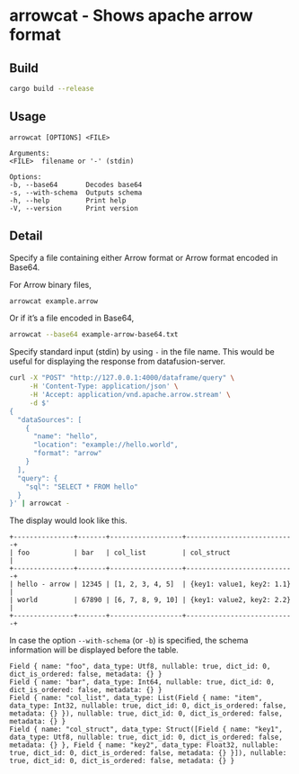# arrowcat - Shows apache arrow format

## Build

```sh
cargo build --release
```

## Usage

```
arrowcat [OPTIONS] <FILE>

Arguments:
<FILE>  filename or '-' (stdin)

Options:
-b, --base64       Decodes base64
-s, --with-schema  Outputs schema
-h, --help         Print help
-V, --version      Print version
```

## Detail

Specify a file containing either Arrow format or Arrow format encoded in Base64.

For Arrow binary files,

```sh
arrowcat example.arrow
```

Or if it’s a file encoded in Base64,

```sh
arrowcat --base64 example-arrow-base64.txt
```

Specify standard input (stdin) by using `-` in the file name. This would be useful for displaying the response from
datafusion-server.

```sh
curl -X "POST" "http://127.0.0.1:4000/dataframe/query" \
     -H 'Content-Type: application/json' \
     -H 'Accept: application/vnd.apache.arrow.stream' \
     -d $'
{
  "dataSources": [
    {
      "name": "hello",
      "location": "example://hello.world",
      "format": "arrow"
    }
  ],
  "query": {
    "sql": "SELECT * FROM hello"
  }
}' | arrowcat -
```

The display would look like this.

```
+---------------+-------+------------------+---------------------------+
| foo           | bar   | col_list         | col_struct                |
+---------------+-------+------------------+---------------------------+
| hello - arrow | 12345 | [1, 2, 3, 4, 5]  | {key1: value1, key2: 1.1} |
| world         | 67890 | [6, 7, 8, 9, 10] | {key1: value2, key2: 2.2} |
+---------------+-------+------------------+---------------------------+
```

In case the option `--with-schema` (or `-b`) is specified, the schema information will be displayed before the table.

```
Field { name: "foo", data_type: Utf8, nullable: true, dict_id: 0, dict_is_ordered: false, metadata: {} }
Field { name: "bar", data_type: Int64, nullable: true, dict_id: 0, dict_is_ordered: false, metadata: {} }
Field { name: "col_list", data_type: List(Field { name: "item", data_type: Int32, nullable: true, dict_id: 0, dict_is_ordered: false, metadata: {} }), nullable: true, dict_id: 0, dict_is_ordered: false, metadata: {} }
Field { name: "col_struct", data_type: Struct([Field { name: "key1", data_type: Utf8, nullable: true, dict_id: 0, dict_is_ordered: false, metadata: {} }, Field { name: "key2", data_type: Float32, nullable: true, dict_id: 0, dict_is_ordered: false, metadata: {} }]), nullable: true, dict_id: 0, dict_is_ordered: false, metadata: {} }
```
